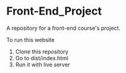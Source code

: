 # Front-End_Project
A repository for a front-end course's project.

To run this website
1. Clone this repository
2. Go to dist/index.html 
3. Run it with live server
